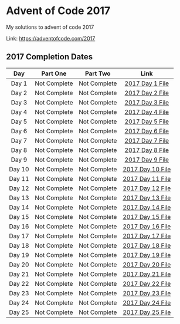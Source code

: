 # Advent of Code 2017

My solutions to advent of code 2017

Link: https://adventofcode.com/2017

## 2017 Completion Dates

|Day|Part One|Part Two|Link|
|:---:|:----:|:------:|:---:|
|Day 1|Not Complete|Not Complete|[2017 Day 1 File](https://github.com/Hopson97/advent-of-code/blob/master/cpp/2017/day1.cpp)|
|Day 2|Not Complete|Not Complete|[2017 Day 2 File](https://github.com/Hopson97/advent-of-code/blob/master/cpp/2017/day2.cpp)|
|Day 3|Not Complete|Not Complete|[2017 Day 3 File](https://github.com/Hopson97/advent-of-code/blob/master/cpp/2017/day3.cpp)|
|Day 4|Not Complete|Not Complete|[2017 Day 4 File](https://github.com/Hopson97/advent-of-code/blob/master/cpp/2017/day4.cpp)|
|Day 5|Not Complete|Not Complete|[2017 Day 5 File](https://github.com/Hopson97/advent-of-code/blob/master/cpp/2017/day5.cpp)|
|Day 6|Not Complete|Not Complete|[2017 Day 6 File](https://github.com/Hopson97/advent-of-code/blob/master/cpp/2017/day6.cpp)|
|Day 7|Not Complete|Not Complete|[2017 Day 7 File](https://github.com/Hopson97/advent-of-code/blob/master/cpp/2017/day7.cpp)|
|Day 8|Not Complete|Not Complete|[2017 Day 8 File](https://github.com/Hopson97/advent-of-code/blob/master/cpp/2017/day8.cpp)|
|Day 9|Not Complete|Not Complete|[2017 Day 9 File](https://github.com/Hopson97/advent-of-code/blob/master/cpp/2017/day9.cpp)|
|Day 10|Not Complete|Not Complete|[2017 Day 10 File](https://github.com/Hopson97/advent-of-code/blob/master/cpp/2017/day10.cpp)|
|Day 11|Not Complete|Not Complete|[2017 Day 11 File](https://github.com/Hopson97/advent-of-code/blob/master/cpp/2017/day11.cpp)|
|Day 12|Not Complete|Not Complete|[2017 Day 12 File](https://github.com/Hopson97/advent-of-code/blob/master/cpp/2017/day12.cpp)|
|Day 13|Not Complete|Not Complete|[2017 Day 13 File](https://github.com/Hopson97/advent-of-code/blob/master/cpp/2017/day13.cpp)|
|Day 14|Not Complete|Not Complete|[2017 Day 14 File](https://github.com/Hopson97/advent-of-code/blob/master/cpp/2017/day14.cpp)|
|Day 15|Not Complete|Not Complete|[2017 Day 15 File](https://github.com/Hopson97/advent-of-code/blob/master/cpp/2017/day15.cpp)|
|Day 16|Not Complete|Not Complete|[2017 Day 16 File](https://github.com/Hopson97/advent-of-code/blob/master/cpp/2017/day16.cpp)|
|Day 17|Not Complete|Not Complete|[2017 Day 17 File](https://github.com/Hopson97/advent-of-code/blob/master/cpp/2017/day17.cpp)|
|Day 18|Not Complete|Not Complete|[2017 Day 18 File](https://github.com/Hopson97/advent-of-code/blob/master/cpp/2017/day18.cpp)|
|Day 19|Not Complete|Not Complete|[2017 Day 19 File](https://github.com/Hopson97/advent-of-code/blob/master/cpp/2017/day19.cpp)|
|Day 20|Not Complete|Not Complete|[2017 Day 20 File](https://github.com/Hopson97/advent-of-code/blob/master/cpp/2017/day20.cpp)|
|Day 21|Not Complete|Not Complete|[2017 Day 21 File](https://github.com/Hopson97/advent-of-code/blob/master/cpp/2017/day21.cpp)|
|Day 22|Not Complete|Not Complete|[2017 Day 22 File](https://github.com/Hopson97/advent-of-code/blob/master/cpp/2017/day22.cpp)|
|Day 23|Not Complete|Not Complete|[2017 Day 23 File](https://github.com/Hopson97/advent-of-code/blob/master/cpp/2017/day23.cpp)|
|Day 24|Not Complete|Not Complete|[2017 Day 24 File](https://github.com/Hopson97/advent-of-code/blob/master/cpp/2017/day24.cpp)|
|Day 25|Not Complete|Not Complete|[2017 Day 25 File](https://github.com/Hopson97/advent-of-code/blob/master/cpp/2017/day25.cpp)|
